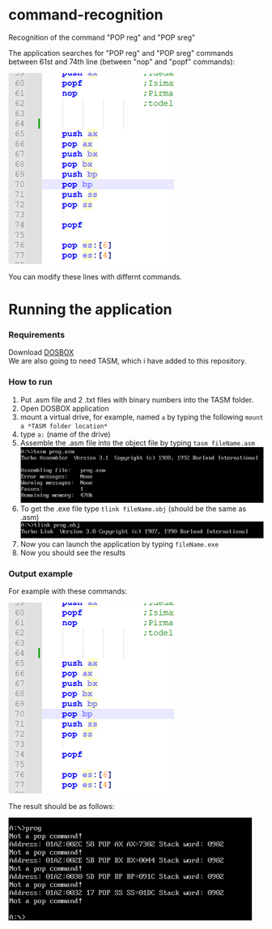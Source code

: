 # command-recognition
Recognition of the command "POP reg" and "POP sreg"

The application searches for "POP reg" and "POP sreg" commands between 61st and 74th line (between "nop" and "popf" commands):

![commands](/readMeImages/info3.png)

You can modify these lines with differnt commands.

# Running the application

### Requirements
Download [DOSBOX](https://www.dosbox.com/download.php?main=1) \
We are also going to need TASM, which i have added to this repository.

### How to run
1. Put .asm file and 2 .txt files with binary numbers into the TASM folder.
2. Open DOSBOX application
3. mount a virtual drive, for example, named `a` by typing the following `mount a *TASM folder location*`
4. type `a:` (name of the drive)
5. Assemble the .asm file into the object file by typing `tasm fileName.asm` \
 ![Now you will see the list of erros, warnings and etc.](/readMeImages/info1.png)
6. To get the .exe file type `tlink fileName.obj` (should be the same as .asm) \
 ![tlink](/readMeImages/info2.png)
7. Now you can launch the application by typing `fileName.exe`
8. Now you should see the results 

### Output example   
For example with these commands:

![commands](/readMeImages/info3.png)

The result should be as follows:

![output](/readMeImages/info4.png)
